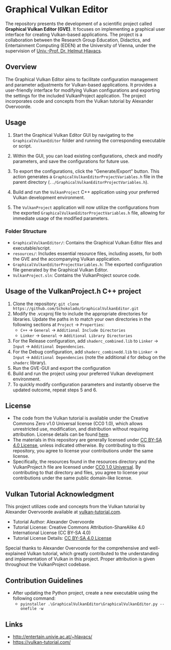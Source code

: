 # Graphical Vulkan Editor

The repository presents the development of a scientific project called **Graphical Vulkan Editor (GVE)**. It focuses on implementing a graphical user interface for creating Vulkan-based applications. The project is a collaboration between the Research Group Education, Didactics, and Entertainment Computing (EDEN) at the University of Vienna, under the supervision of [Univ.-Prof. Dr. Helmut Hlavacs](http://entertain.univie.ac.at/~hlavacs/).

## Overview

The Graphical Vulkan Editor aims to facilitate configuration management and parameter adjustments for Vulkan-based applications. It provides a user-friendly interface for modifying Vulkan configurations and exporting the settings for the included VulkanProject application. The project incorporates code and concepts from the Vulkan tutorial by Alexander Overvoorde.

## Usage

1. Start the Graphical Vulkan Editor GUI by navigating to the `GraphicalVulkanEditor` folder and running the corresponding executable or script.

2. Within the GUI, you can load existing configurations, check and modify parameters, and save the configurations for future use.

3. To export the configurations, click the "Generate/Export" button. This action generates a `GraphicalVulkanEditorProjectVariables.h` file in the parent directory (`../GraphicalVulkanEditorProjectVariables.h`).

4. Build and run the `VulkanProject` C++ application using your preferred Vulkan development environment.

5. The `VulkanProject` application will now utilize the configurations from the exported `GraphicalVulkanEditorProjectVariables.h` file, allowing for immediate usage of the modified parameters.

### Folder Structure

- `GraphicalVulkanEditor/`: Contains the Graphical Vulkan Editor files and executable/script.
- `resources/`: Includes essential resource files, including assets, for both the GVE and the accompanying Vulkan application.
- `GraphicalVulkanEditorProjectVariables.h`: The exported configuration file generated by the Graphical Vulkan Editor.
- `VulkanProject.sln`: Contains the VulkanProject source code.

## Usage of the VulkanProject.h C++ project

1. Clone the repository: `git clone https://github.com/Schokolado/GraphicalVulkanEditor.git`
2. Modify the .vcxproj file to include the appropriate directories for libraries. Update the paths in to match your own directories in the following sections at `Project` -> `Properties`:
   * `C++` -> `General` -> `Additional Include Directories`
   * `Linker` -> `General` -> `Additional Library Directories`
3. For the Release configuration, add `shaderc_combined.lib` to `Linker` -> `Input` -> `Additional Dependencies`.
4. For the Debug configuration, add `shaderc_combinedd.lib` to `Linker` -> `Input` -> `Additional Dependencies` (note the additional `d` for debug on the `shaderc` library). 
5. Run the GVE-GUI and export the configuration
6. Build and run the project using your preferred Vulkan development environment.
7. To quickly modify configuration parameters and instantly observe the updated outcome, repeat steps 5 and 6.

## License

- The code from the Vulkan tutorial is available under the Creative Commons Zero v1.0 Universal license (CC0 1.0), which allows unrestricted use, modification, and distribution without requiring attribution. License details can be found [here](https://creativecommons.org/publicdomain/zero/1.0/).
- The materials in this repository are generally licensed under [CC BY-SA 4.0 License](https://creativecommons.org/licenses/by-sa/4.0/), unless indicated otherwise. By contributing to this repository, you agree to license your contributions under the same license.
- Specifically, the resources found in the resources directory and the VulkanProject.h file are licensed under [CC0 1.0 Universal](https://creativecommons.org/publicdomain/zero/1.0/). By contributing to that directory and files, you agree to license your contributions under the same public domain-like license.

## Vulkan Tutorial Acknowledgment

This project utilizes code and concepts from the Vulkan tutorial by Alexander Overvoorde available at [vulkan-tutorial.com](https://vulkan-tutorial.com/).

- Tutorial Author: Alexander Overvoorde
- Tutorial License: Creative Commons Attribution-ShareAlike 4.0 International License (CC BY-SA 4.0)
- Tutorial License Details: [CC BY-SA 4.0 License](https://creativecommons.org/licenses/by-sa/4.0/)

Special thanks to Alexander Overvoorde for the comprehensive and well-explained Vulkan tutorial, which greatly contributed to the understanding and implementation of Vulkan in this project. Proper attribution is given throughout the VulkanProject codebase.

## Contribution Guidelines
- After updating the Python project, create a new executable using the following command:
  - `pyinstaller .\GraphicalVulkanEditor\GraphicalVulkanEditor.py --onefile -w`

## Links
- http://entertain.univie.ac.at/~hlavacs/
- https://vulkan-tutorial.com/

